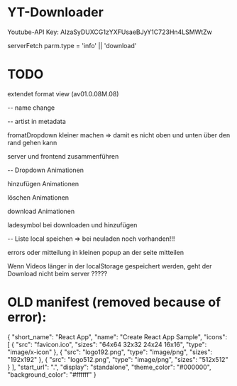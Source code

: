 # YT-Downloader

Youtube-API Key: AIzaSyDUXCG1zYXFUsaeBJyY1C723Hn4LSMWtZw

serverFetch parm.type = 'info' || 'download'

# TODO

extendet format view (av01.0.08M.08)

-- name change

-- artist in metadata

fromatDropdown kleiner machen => damit es nicht oben und unten über den rand gehen kann

server und frontend zusammenführen

-- Dropdown Animationen

hinzufügen Animationen

löschen Animationen

download Animationen

ladesymbol bei downloaden und hinzufügen

-- Liste local speichen => bei neuladen noch vorhanden!!!

errors oder mitteilung in kleinen popup an der seite mitteilen

Wenn Videos länger in der localStorage gespeichert werden, geht der Download nicht beim server ?????

# OLD manifest (removed because of error):

{
"short_name": "React App",
"name": "Create React App Sample",
"icons": [
{
"src": "favicon.ico",
"sizes": "64x64 32x32 24x24 16x16",
"type": "image/x-icon"
},
{
"src": "logo192.png",
"type": "image/png",
"sizes": "192x192"
},
{
"src": "logo512.png",
"type": "image/png",
"sizes": "512x512"
}
],
"start_url": ".",
"display": "standalone",
"theme_color": "#000000",
"background_color": "#ffffff"
}

